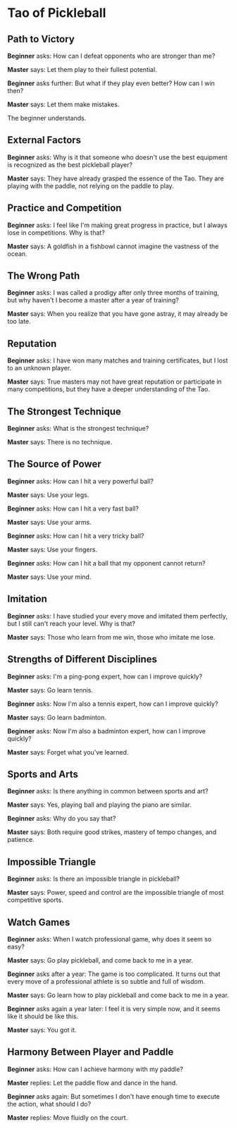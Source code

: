 # Tao of Pickleball

## Path to Victory
**Beginner** asks: How can I defeat opponents who are stronger than me?

**Master** says: Let them play to their fullest potential.

**Beginner** asks further: But what if they play even better? How can I win then?

**Master** says: Let them make mistakes.

The beginner understands.

## External Factors
**Beginner** asks: Why is it that someone who doesn't use the best equipment is recognized as the best pickleball player?

**Master** says: They have already grasped the essence of the Tao. They are playing with the paddle, not relying on the paddle to play.

## Practice and Competition
**Beginner** asks: I feel like I'm making great progress in practice, but I always lose in competitions. Why is that?

**Master** says: A goldfish in a fishbowl cannot imagine the vastness of the ocean.

## The Wrong Path
**Beginner** asks: I was called a prodigy after only three months of training, but why haven't I become a master after a year of training?

**Master** says: When you realize that you have gone astray, it may already be too late.

## Reputation
**Beginner** asks: I have won many matches and training certificates, but I lost to an unknown player.

**Master** says: True masters may not have great reputation or participate in many competitions, but they have a deeper understanding of the Tao.

## The Strongest Technique
**Beginner** asks: What is the strongest technique?

**Master** says: There is no technique.

## The Source of Power
**Beginner** asks: How can I hit a very powerful ball?

**Master** says: Use your legs.

**Beginner** asks: How can I hit a very fast ball?

**Master** says: Use your arms.

**Beginner** asks: How can I hit a very tricky ball?

**Master** says: Use your fingers.

**Beginner** asks: How can I hit a ball that my opponent cannot return?

**Master** says: Use your mind.

## Imitation
**Beginner** asks: I have studied your every move and imitated them perfectly, but I still can't reach your level. Why is that?

**Master** says: Those who learn from me win, those who imitate me lose.

## Strengths of Different Disciplines

**Beginner** asks: I'm a ping-pong expert, how can I improve quickly?

**Master** says: Go learn tennis.

**Beginner** asks: Now I'm also a tennis expert, how can I improve quickly?

**Master** says: Go learn badminton.

**Beginner** asks: Now I'm also a badminton expert, how can I improve quickly?

**Master** says: Forget what you've learned.

## Sports and Arts

**Beginner** asks: Is there anything in common between sports and art?

**Master** says: Yes, playing ball and playing the piano are similar.

**Beginner** asks: Why do you say that?

**Master** says: Both require good strikes, mastery of tempo changes, and patience.

## Impossible Triangle

**Beginner** asks: Is there an impossible triangle in pickleball?

**Master** says: Power, speed and control are the impossible triangle of most competitive sports.

## Watch Games

**Beginner** asks: When I watch professional game, why does it seem so easy?

**Master** says: Go play pickleball, and come back to me in a year.

**Beginner** asks after a year: The game is too complicated. It turns out that every move of a professional athlete is so subtle and full of wisdom.

**Master** says: Go learn how to play pickleball and come back to me in a year.

**Beginner** asks again a year later: I feel it is very simple now, and it seems like it should be like this.

**Master** says: You got it.

## Harmony Between Player and Paddle

**Beginner** asks: How can I achieve harmony with my paddle?

**Master** replies: Let the paddle flow and dance in the hand.

**Beginner** asks again: But sometimes I don't have enough time to execute the action, what should I do?

**Master** replies: Move fluidly on the court.

